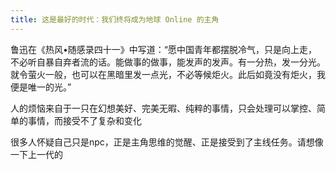 ```yaml
---
title: 这是最好的时代：我们终将成为地球 Online 的主角
---
```


鲁迅在《热风•随感录四十一》中写道：“愿中国青年都摆脱冷气，只是向上走，不必听自暴自弃者流的话。能做事的做事，能发声的发声。有一分热，发一分光。就令萤火一般，也可以在黑暗里发一点光，不必等候炬火。此后如竟没有炬火，我便是唯一的光。”

人的烦恼来自于一只在幻想美好、完美无暇、纯粹的事情，只会处理可以掌控、简单的事情，而接受不了复杂和变化

很多人怀疑自己只是npc，正是主角思维的觉醒、正是接受到了主线任务。请想像一下上一代的

